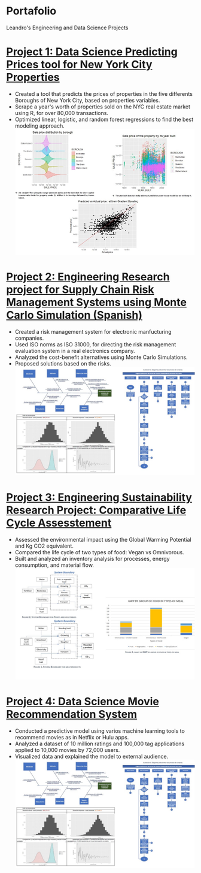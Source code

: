 # Portafolio
Leandro's Engineering and Data Science Projects

# [Project 1: Data Science Predicting Prices tool for New York City Properties](https://drive.google.com/drive/folders/1T3qrwWRKGSIzSPVC1OVmCB14D1uqbS3N?usp=sharing)
* Created a tool that predicts the prices of properties in the five differents Boroughs of New York City, based on properties variables.
* Scrape a year's worth of properties sold on the NYC real estate market using R, for over 80,000 transactions.
* Optimized linear, logistic, and random forest regressions to find the best modeling approach.
![](/Images/NYC%20property%20prices%20project%20Thumbnail.jpg)

# [Project 2: Engineering Research project for Supply Chain Risk Management Systems using Monte Carlo Simulation (Spanish)](https://drive.google.com/drive/folders/1UjHlhK7ARhKaXYqlQqyKLp-PuxKHhrB-?usp=sharing)
* Created a risk management system for electronic manfucturing companies.
* Used ISO norms as ISO 31000, for directing the risk management evaluation system in a real electronics company.
* Analyzed the cost-benefit alternatives using Monte Carlo Simulations.
* Proposed solutions based on the risks.
![](/Images/Risk%20Management%20Project%20Thumbnail.jpg)

# [Project 3: Engineering Sustainability Research Project: Comparative Life Cycle Assesstement](https://drive.google.com/file/d/178I5clcgkQ1KzdV0LP1yb31JzO2DyDtL/view?usp=sharing)
* Assessed the environmental impact using the Global Warming Potential and Kg CO2 equivalent.
* Compared the life cycle of two types of food: Vegan vs Omnivorous.
* Built and analyzed an inventory analysis for processes, energy consumption, and material flow.
![](/Images/LCA%20project%20thumbnail.jpg)

# [Project 4: Data Science Movie Recommendation System](https://drive.google.com/file/d/19U_1FaPJu2lm_htkqgUEK8xyfAcWpmh9/view?usp=sharing)
* Conducted a predictive model using varios machine learning tools to recommend movies as in Netflix or Hulu apps.
* Analyzed a dataset of 10 million ratings and 100,000 tag applications applied to 10,000 movies by 72,000 users.
* Visualized data and explained the model to external audience.
![](/Images/Risk%20Management%20Project%20Thumbnail.jpg)
